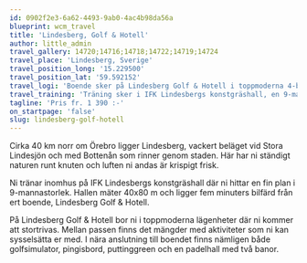 ```yaml
---
id: 0902f2e3-6a62-4493-9ab0-4ac4b98da56a
blueprint: wcm_travel
title: 'Lindesberg, Golf & Hotell'
author: little_admin
travel_gallery: 14720;14716;14718;14722;14719;14724
travel_place: 'Lindesberg, Sverige'
travel_position_long: '15.229500'
travel_position_lat: '59.592152'
travel_logi: 'Boende sker på Lindesberg Golf & Hotell i toppmoderna 4-bäddslägenheter på 40 kvm. Samtliga lägenheter har TV, WiFi, badrum och fullt utrustat kök.  Mot tillägg kan man också boka 2-bäddsrum. Samtliga måltider serveras på anläggningen. Det finns möjlighet att äta sin lunch vid träningsanläggningen om man så önskar. Fri parkering utanför hotellet.'
travel_training: 'Träning sker i IFK Lindesbergs konstgräshall, en 9-manna plan inomhus. Ni har tillgång till omklädningsrum i hallen.'
tagline: 'Pris fr. 1 390 :-'
on_startpage: 'false'
slug: lindesberg-golf-hotell
---
```

<p>Cirka 40 km norr om Örebro ligger Lindesberg, vackert beläget vid Stora Lindesjön och med Bottenån som rinner genom staden. Här har ni ständigt naturen runt knuten och luften ni andas är krispigt frisk.</p>
<p>Ni tränar inomhus på IFK Lindesbergs konstgräshall där ni hittar en fin plan i 9-mannastorlek. Hallen mäter 40x80 m och ligger fem minuters bilfärd från ert boende, Lindesberg Golf &amp; Hotell.</p>
<p>På Lindesberg Golf &amp; Hotell bor ni i toppmoderna lägenheter där ni kommer att stortrivas. Mellan passen finns det mängder med aktiviteter som ni kan sysselsätta er med. I nära anslutning till boendet finns nämligen både golfsimulator, pingisbord, puttinggreen och en padelhall med två banor.</p>
